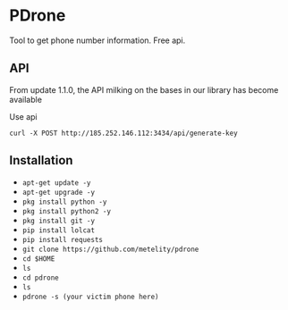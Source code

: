 # PDrone

Tool to get phone number information.
Free api.

## API 

From update 1.1.0, the API milking on the bases in our library has become available

Use api
```
curl -X POST http://185.252.146.112:3434/api/generate-key
```

## Installation

* `apt-get update -y`
* `apt-get upgrade -y`
* `pkg install python -y`
* `pkg install python2 -y`
* `pkg install git -y`
* `pip install lolcat`
* `pip install requests`
* `git clone https://github.com/metelity/pdrone`
* `cd $HOME`
* `ls`
* `cd pdrone`
* `ls`
* `pdrone -s (your victim phone here)`

